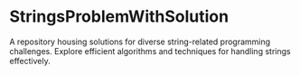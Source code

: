 # StringsProblemWithSolution
A repository housing solutions for diverse string-related programming challenges. Explore efficient algorithms and techniques for handling strings effectively.
